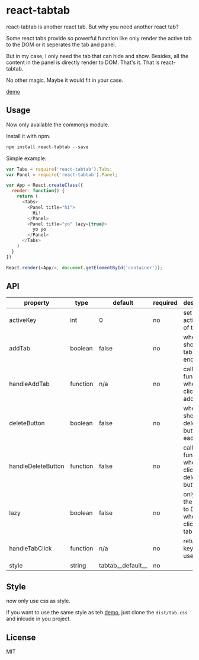 # react-tabtab

react-tabtab is another react tab. But why you need another react tab?

Some react tabs provide so powerful function like only render the active tab to the DOM or it seperates the tab and panel.

But in my case, I only need the tab that can hide and show. Besides, all the content in the panel is directly render to DOM. That's it. That is react-tabtab.

No other magic. Maybe it would fit in your case.

[demo](http://ctxhou.github.io/react-tabtab/)

## Usage

Now only available the commonjs module.

Install it with npm.

```js
npm install react-tabtab --save
```

Simple example:

```js
var Tabs = require('react-tabtab').Tabs;
var Panel = require('react-tabtab').Panel;

var App = React.createClass({
  render: function() {
    return (
      <Tabs>
        <Panel title="hi">
          Hi!
        </Panel>
        <Panel title="yo" lazy={true}>
          yo yo
        </Panel>
      </Tabs>
    )
  }
})

React.render(<App/>, document.getElementById('container'));
```

## API
    
| property           | type     | default           | required | description                                         |
|--------------------|----------|-------------------|----------|-----------------------------------------------------|
| activeKey          | int      | 0                 | no       | set the active key of the tab                       |
| addTab             | boolean  | false             | no       | whether show a add tab at the end                   |
| handleAddTab       | function | n/a               | no       | callback function when user click the add tab       |
| deleteButton       | boolean  | false             | no       | whether show a delete button at each panel          |
| handleDeleteButton | function | false             | no       | callback function when user click the delete button |
| lazy               | boolean  | false             | no       | only load the content to DOM when you click the tab |
| handleTabClick     | function | n/a               | no       | return the key which user clicks                    |
| style              | string   | tabtab__default__ | no       |                                                     |


## Style

now only use css as style.

if you want to use the same style as teh [demo](http://ctxhou.github.io/react-tabtab/), just clone the `dist/tab.css` and inlcude in you project.

    

## License

MIT
